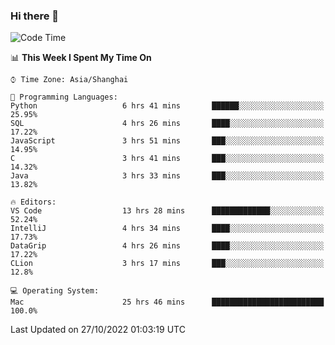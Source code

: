 ### Hi there 👋


<!--START_SECTION:waka-->
![Code Time](http://img.shields.io/badge/Code%20Time-846%20hrs%2010%20mins-blue)

📊 **This Week I Spent My Time On** 

```text
⌚︎ Time Zone: Asia/Shanghai

💬 Programming Languages: 
Python                   6 hrs 41 mins       ██████░░░░░░░░░░░░░░░░░░░   25.95% 
SQL                      4 hrs 26 mins       ████░░░░░░░░░░░░░░░░░░░░░   17.22% 
JavaScript               3 hrs 51 mins       ███░░░░░░░░░░░░░░░░░░░░░░   14.95% 
C                        3 hrs 41 mins       ███░░░░░░░░░░░░░░░░░░░░░░   14.32% 
Java                     3 hrs 33 mins       ███░░░░░░░░░░░░░░░░░░░░░░   13.82%

🔥 Editors: 
VS Code                  13 hrs 28 mins      █████████████░░░░░░░░░░░░   52.24% 
IntelliJ                 4 hrs 34 mins       ████░░░░░░░░░░░░░░░░░░░░░   17.73% 
DataGrip                 4 hrs 26 mins       ████░░░░░░░░░░░░░░░░░░░░░   17.22% 
CLion                    3 hrs 17 mins       ███░░░░░░░░░░░░░░░░░░░░░░   12.8%

💻 Operating System: 
Mac                      25 hrs 46 mins      █████████████████████████   100.0%

```


 Last Updated on 27/10/2022 01:03:19 UTC
<!--END_SECTION:waka-->

<!--
**SillyPasty/SillyPasty** is a ✨ _special_ ✨ repository because its `README.md` (this file) appears on your GitHub profile.

Here are some ideas to get you started:

- 🔭 I’m currently working on ...
- 🌱 I’m currently learning ...
- 👯 I’m looking to collaborate on ...
- 🤔 I’m looking for help with ...
- 💬 Ask me about ...
- 📫 How to reach me: ...
- 😄 Pronouns: ...
- ⚡ Fun fact: ...
-->


